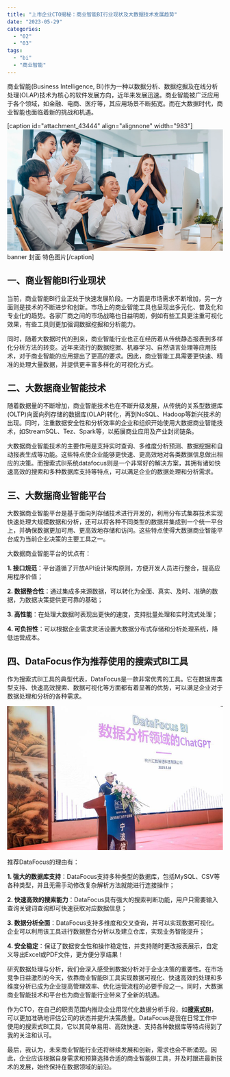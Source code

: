 ```yaml
---
title: "上市企业CTO揭秘：商业智能BI行业现状及大数据技术发展趋势"
date: "2023-05-29"
categories: 
  - "02"
  - "03"
tags: 
  - "bi"
  - "商业智能"
---
```


商业智能(Business Intelligence, BI)作为一种以数据分析、数据挖掘及在线分析处理(OLAP)技术为核心的软件发展方向，近年来发展迅速。商业智能被广泛应用于各个领域，如金融、电商、医疗等，其应用场景不断拓宽。而在大数据时代，商业智能也面临着新的挑战和机遇。

\[caption id="attachment\_43444" align="alignnone" width="983"\]![销售.png](images/1658395145-png.png) banner 封面 特色图片\[/caption\]

## 一、商业智能BI行业现状

当前，商业智能BI行业正处于快速发展阶段。一方面是市场需求不断增加，另一方面则是技术的不断进步和创新。市场上的商业智能工具也呈现出多元化、普及化和专业化的趋势。各家厂商之间的市场战略也日益明朗，例如有些工具更注重可视化效果，有些工具则更加强调数据挖掘和分析能力。

同时，随着大数据时代的到来，商业智能行业也正在经历着从传统静态报表到多样化分析方法的转变。近年来流行的数据挖掘、机器学习、自然语言处理等应用技术，对于商业智能的应用提出了更高的要求。因此，商业智能工具需要更快速、精准的处理大量数据，并提供更丰富多样化的可视化方式。

## 二、大数据商业智能技术

随着数据量的不断增加，商业智能技术也在不断升级发展，从传统的关系型数据库(OLTP)向面向列存储的数据库(OLAP)转化，再到NoSQL、Hadoop等新兴技术的出现。同时，注重数据安全性和分析效率的企业和组织开始使用大数据商业智能技术，如StreamSQL、Tez、Spark等，以拓展商业应用及产业封闭链条。

大数据商业智能技术的主要作用是支持实时查询、多维度分析预测、数据挖掘和自动报表生成等功能。这些特点使企业能够更快速、更高效地对各类数据信息做出相应的决策。而搜索式BI系统datafocus则是一个非常好的解决方案，其拥有诸如快速高效的搜索和多种数据库支持等特点，可以满足企业的数据处理和分析需求。

## 三、大数据商业智能平台

大数据商业智能平台是基于面向列存储技术进行开发的，利用分布式集群技术实现快速处理大规模数据和分析，还可以将各种不同类型的数据并集成到一个统一平台上，并确保数据更加可用、更高效地存储和访问。这些特点使得大数据商业智能平台成为当前企业决策的主要工具之一。

大数据商业智能平台的优点有：

**1\. 接口规范**：平台遵循了开放API设计架构原则，方便开发人员进行整合，提高应用程序价值；

**2\. 数据整合性**：通过集成多来源数据，可以转化为全面、真实、及时、准确的数据，为数据决策提供更可靠的基础；

**3\. 高性能**：在处理大数据时表现出更快的速度，支持批量处理和实时流式处理；

**4\. 可负担性**：可以根据企业需求灵活设置大数据分布式存储和分析处理系统，降低运营成本。

## 四、DataFocus作为推荐使用的搜索式BI工具

作为搜索式BI工具的典型代表，DataFocus是一款非常优秀的工具。它在数据库类型支持、快速高效搜索、数据可视化等方面都有着显著的优势，可以满足企业对于数据处理和分析的各种需求。

![chatgpt](images/1684722022-chatgpt.jpeg)

推荐DataFocus的理由有：

**1\. 强大的数据库支持**：DataFocus支持多种类型的数据库，包括MySQL、CSV等各种类型，并且无需手动修改复杂解析方法就能进行连接操作；

**2\. 快速高效的搜索能力**：DataFocus具有强大的搜索判断功能，用户只需要输入查询关键词查询即可快速获取对应数据信息；

**3\. 数据分析全面**：DataFocus支持多维度和交叉查询，并可以实现数据可视化。企业可以利用该工具进行数据整合分析以及建立仓库，实现业务智能提升；

**4\. 安全稳定**：保证了数据安全性和操作稳定性，并支持随时更改报表展示，自定义导出Excel或PDF文件，更方便分享结果！

研究数据处理与分析，我们会深入感受到数据分析对于企业决策的重要性。在市场竞争日益激烈的今天，依靠商业智能BI工具实现数据可视化、快速高效的处理和多维度分析已成为企业提高管理效率、优化运营流程的必要手段之一。同时，大数据商业智能技术和平台也为商业智能行业带来了全新的机遇。

作为CTO，在自己的职责范围内推动企业用现代化数据分析手段，如[**搜索式BI**](https://www.datafocus.ai)，可以更加准确地评估公司的状态并提升决策质量。DataFocus是我在日常工作中使用的搜索式BI工具，它以其简单易用、高效快速、支持各种数据库等特点得到了我的关注和认可。

最后，我认为，未来商业智能行业还将继续发展和创新，需求也会不断涌现。因此，企业应该根据自身需求和预算选择合适的商业智能BI工具，并及时跟进最新技术的发展，始终保持在数据领域的前沿。
